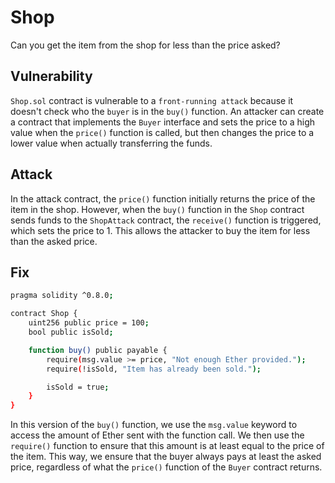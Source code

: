 # Shop

Сan you get the item from the shop for less than the price asked?



## Vulnerability

`Shop.sol` contract is vulnerable to a `front-running attack` because it doesn't check who the `buyer` is in the `buy()` function. An attacker can create a contract that implements the `Buyer` interface and sets the price to a high value when the `price()` function is called, but then changes the price to a lower value when actually transferring the funds.

## Attack

In the attack contract, the `price()` function initially returns the price of the item in the shop. However, when the `buy()` function in the `Shop` contract sends funds to the `ShopAttack` contract, the `receive()` function is triggered, which sets the price to 1. This allows the attacker to buy the item for less than the asked price.


## Fix

```bash
pragma solidity ^0.8.0;

contract Shop {
    uint256 public price = 100;
    bool public isSold;

    function buy() public payable {
        require(msg.value >= price, "Not enough Ether provided.");
        require(!isSold, "Item has already been sold.");

        isSold = true;
    }
}
```

In this version of the `buy()` function, we use the `msg.value` keyword to access the amount of Ether sent with the function call. We then use the `require()` function to ensure that this amount is at least equal to the price of the item. This way, we ensure that the buyer always pays at least the asked price, regardless of what the `price()` function of the `Buyer` contract returns.
